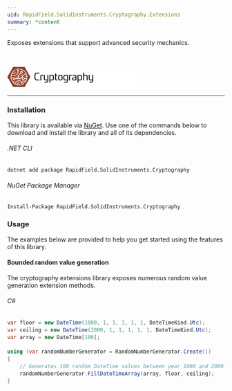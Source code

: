 ```yaml
---
uid: RapidField.SolidInstruments.Cryptography.Extensions
summary: *content
---
```


<!--
Copyright (c) RapidField LLC. Licensed under the MIT License. See LICENSE.txt in the project root for license information.
-->

Exposes extensions that support advanced security mechanics.

<br />

![Cryptography label](../images/Label.Cryptography.300w.png)
- - -

### Installation

This library is available via [NuGet](https://docs.microsoft.com/en-us/nuget/quickstart/install-and-use-a-package-in-visual-studio). Use one of the commands below to download and install the library and all of its dependencies.

###### .NET CLI

```shell
dotnet add package RapidField.SolidInstruments.Cryptography
```

###### NuGet Package Manager

```shell
Install-Package RapidField.SolidInstruments.Cryptography
```

### Usage

The examples below are provided to help you get started using the features of this library.

#### Bounded random value generation

The cryptography extensions library exposes numerous random value generation extension methods.

###### C#

```csharp
var floor = new DateTime(1000, 1, 1, 1, 1, 1, DateTimeKind.Utc);
var ceiling = new DateTime(2000, 1, 1, 1, 1, 1, DateTimeKind.Utc);
var array = new DateTime[100];

using (var randomNumberGenerator = RandomNumberGenerator.Create())
{
    // Generates 100 random DateTime values between year 1000 and 2000.
    randomNumberGenerator.FillDateTimeArray(array, floor, ceiling);
}
```

<br />